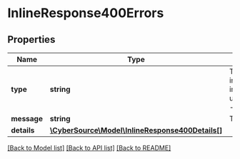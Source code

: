 # InlineResponse400Errors

## Properties
Name | Type | Description | Notes
------------ | ------------- | ------------- | -------------
**type** | **string** | The type of error.  Possible Values:   - invalidHeaders   - missingHeaders   - invalidFields   - missingFields   - unsupportedPaymentMethodModification   - invalidCombination | [optional] 
**message** | **string** | The detailed message related to the type. | [optional] 
**details** | [**\CyberSource\Model\InlineResponse400Details[]**](InlineResponse400Details.md) |  | [optional] 

[[Back to Model list]](../README.md#documentation-for-models) [[Back to API list]](../README.md#documentation-for-api-endpoints) [[Back to README]](../README.md)


